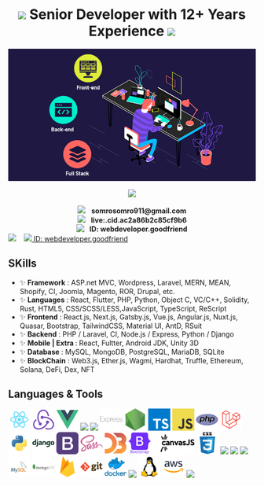 <h1 align="center">
  <img src="https://media.giphy.com/media/hvRJCLFzcasrR4ia7z/giphy.gif" width="28">
  Senior Developer with 12+ Years Experience
  <img src="https://media.giphy.com/media/hvRJCLFzcasrR4ia7z/giphy.gif" width="28">
</h1>

<p align="center">
  <img src="https://github.com/IceDev528/IceDev528/blob/main/Logo.gif" />
</p>

<p align="center">
  <a href="https://github.com/DenverCoder1/readme-typing-svg">
    <img src="https://readme-typing-svg.herokuapp.com/?lines=Full-Stack%20Developer;12+%2B%20Years%20of%20working%20experience;Being%20passionate%20and%20creative&center=true&width=380&height=45" />
  </a>
</p>
<div align="center"> 
  <a href="mailto:somrosomro911@gmail.com" target="_blank" rel="noopener noreferrer"><img src="https://img.icons8.com/fluency/2x/gmail-new.png" width="40" /></a>
  &nbsp;&nbsp;<b>somrosomro911@gmail.com</b>
</div>
<div align="center"> 
  <a href="https://join.skype.com/invite/sWbX4AsPRVOP" target="_blank" rel="noopener noreferrer"><img src="https://img.icons8.com/color/2x/skype.png" width="40" /></a>
  &nbsp;&nbsp;<b>live:.cid.ac2a86b2c85cf9b6</b>
</div>
<div align="center">
  <span style="display: inline-flex; align-items: center; gap: 10px;">
    <a href="javascript:void(0)" alt="Discord">
      <img src="https://cdn-icons-png.flaticon.com/512/2111/2111370.png" width="40" />
    </a>
    <b>ID: webdeveloper.goodfriend</b>
  </span>
</div>
   <!-- <a href="https://www.linkedin.com/in/josephanello/" target="_blank" rel="noopener noreferrer"><img src="https://img.icons8.com/color/2x/linkedin.png" width="40" /></a>
  &nbsp;&nbsp; -->
  <a href="https://join.skype.com/invite/sWbX4AsPRVOP" target="_blank" rel="noopener noreferrer"><img src="https://img.icons8.com/color/2x/skype.png" width="40" /></a>
  &nbsp;&nbsp;
  <a href="javascript:void()" alt="Discord"><img src="https://cdn-icons-png.flaticon.com/512/2111/2111370.png" width="40" /> ID: webdeveloper.goodfriend</a>
  &nbsp;&nbsp;
  <!-- <a href="https://t.me/incredibleGAT" target="_blank" rel="noopener noreferrer"><img src="https://img.icons8.com/color/2x/telegram-app.png"  width="40" /></a>
  &nbsp;&nbsp; -->
</div>

## SKills
- ✨ <b>Framework</b> : ASP.net MVC, Wordpress, Laravel, MERN, MEAN, Shopify, CI, Joomla, Magento, ROR, Drupal, etc.
- ✨ <b>Languages</b> : React, Flutter, PHP, Python, Object C, VC/C++, Solidity, Rust, HTML5, CSS/SCSS/LESS,JavaScript, TypeScript, ReScript
- ✨ <b>Frontend</b> : React.js, Next.js, Gatsby.js, Vue.js, Angular.js, Nuxt.js, Quasar, Bootstrap, TailwindCSS, Material UI, AntD, RSuit
- ✨ <b>Backend</b> : PHP / Laravel, CI, Node.js / Express, Python / Django
- ✨ <b>Mobile | Extra </b> : React, Fultter, Android JDK, Unity 3D
- ✨ <b>Database</b> : MySQL, MongoDB, PostgreSQL, MariaDB, SQLite
- ✨ <b>BlockChain</b> : Web3.js, Ether.js, Wagmi, Hardhat, Truffle, Ethereum, Solana, DeFi, Dex, NFT


## Languages & Tools

<code><img height="45" src="https://raw.githubusercontent.com/github/explore/80688e429a7d4ef2fca1e82350fe8e3517d3494d/topics/react/react.png"></code>
<code><img height="45" src="https://raw.githubusercontent.com/github/explore/80688e429a7d4ef2fca1e82350fe8e3517d3494d/topics/redux/redux.png"></code>
<code><img height="45" src="https://raw.githubusercontent.com/github/explore/80688e429a7d4ef2fca1e82350fe8e3517d3494d/topics/vue/vue.png"></code>
<code><img height="45" src="https://bestofjs.org/logos/vuetify.svg"></code>
<code><img height="45" src="https://www.vectorlogo.zone/logos/nuxtjs/nuxtjs-icon.svg"></code>
<code><img height="45" src="https://raw.githubusercontent.com/github/explore/80688e429a7d4ef2fca1e82350fe8e3517d3494d/topics/express/express.png"></code>
<code><img height="45" src="https://raw.githubusercontent.com/github/explore/80688e429a7d4ef2fca1e82350fe8e3517d3494d/topics/nodejs/nodejs.png"></code>
<code><img height="45" src="https://raw.githubusercontent.com/github/explore/80688e429a7d4ef2fca1e82350fe8e3517d3494d/topics/typescript/typescript.png"></code>
<code><img height="45" src="https://raw.githubusercontent.com/github/explore/80688e429a7d4ef2fca1e82350fe8e3517d3494d/topics/javascript/javascript.png"></code>
<code><img height="45" src="https://raw.githubusercontent.com/github/explore/80688e429a7d4ef2fca1e82350fe8e3517d3494d/topics/php/php.png"></code>
<code><img height="45" src="https://raw.githubusercontent.com/github/explore/80688e429a7d4ef2fca1e82350fe8e3517d3494d/topics/laravel/laravel.png"></code>
<code><img height="45" src="https://raw.githubusercontent.com/github/explore/80688e429a7d4ef2fca1e82350fe8e3517d3494d/topics/python/python.png"></code>
<code><img height="45" src="https://raw.githubusercontent.com/github/explore/80688e429a7d4ef2fca1e82350fe8e3517d3494d/topics/django/django.png"></code>
<code><img height="45" src="https://raw.githubusercontent.com/github/explore/80688e429a7d4ef2fca1e82350fe8e3517d3494d/topics/bootstrap/bootstrap.png"></code>
<code><img height="45" src="https://raw.githubusercontent.com/github/explore/80688e429a7d4ef2fca1e82350fe8e3517d3494d/topics/sass/sass.png"></code>
<code><img height="45" src="https://raw.githubusercontent.com/devicons/devicon/master/icons/d3js/d3js-original.svg"></code>
<code><img height="45" src="https://raw.githubusercontent.com/devicons/devicon/master/icons/bootstrap/bootstrap-plain-wordmark.svg"></code>
<code><img height="45" src="https://raw.githubusercontent.com/Hardik0307/Hardik0307/master/assets/canvasjs-charts.svg"></code>
<code><img height="45" src="https://raw.githubusercontent.com/devicons/devicon/master/icons/css3/css3-original-wordmark.svg"></code>
<code><img height="45" src="https://www.chartjs.org/media/logo-title.svg"></code>
<code><img height="45" src="https://www.vectorlogo.zone/logos/figma/figma-icon.svg"></code>
<code><img height="45" src="https://www.vectorlogo.zone/logos/gatsbyjs/gatsbyjs-icon.svg"></code>
<code><img height="45" src="https://raw.githubusercontent.com/github/explore/80688e429a7d4ef2fca1e82350fe8e3517d3494d/topics/mysql/mysql.png"></code>
<code><img height="45" src="https://raw.githubusercontent.com/github/explore/80688e429a7d4ef2fca1e82350fe8e3517d3494d/topics/mongodb/mongodb.png"></code>
<code><img height="45" src="https://raw.githubusercontent.com/github/explore/80688e429a7d4ef2fca1e82350fe8e3517d3494d/topics/firebase/firebase.png"></code>
<code><img height="45" src="https://raw.githubusercontent.com/github/explore/80688e429a7d4ef2fca1e82350fe8e3517d3494d/topics/git/git.png"></code>
<code><img height="45" src="https://raw.githubusercontent.com/github/explore/80688e429a7d4ef2fca1e82350fe8e3517d3494d/topics/docker/docker.png" ></code>
<code><img height="45" src="https://www.vectorlogo.zone/logos/microsoft_azure/microsoft_azure-icon.svg"></code>
<code><img height="45" src="https://raw.githubusercontent.com/github/explore/80688e429a7d4ef2fca1e82350fe8e3517d3494d/topics/linux/linux.png" ></code>
<code><img height="45" src="https://raw.githubusercontent.com/github/explore/80688e429a7d4ef2fca1e82350fe8e3517d3494d/topics/aws/aws.png"></code>
<code><img height="45" src="https://mir-s3-cdn-cf.behance.net/project_modules/max_3840/4b228024863997.5633b53b3205f.png"></code>
<br>
